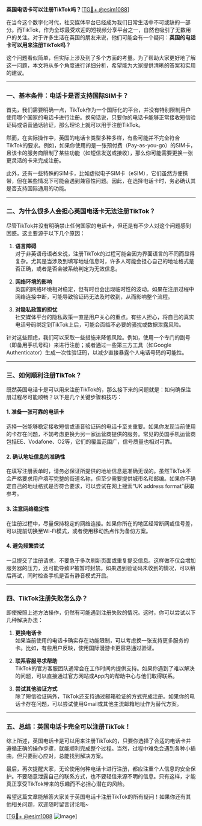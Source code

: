 **英国电话卡可以注册TikTok吗？**[[TG💪+ @esim1088](https://t.me/s/esim1088)]

在当今这个数字化时代，社交媒体平台已经成为我们日常生活中不可或缺的一部分。而TikTok，作为全球最受欢迎的短视频分享平台之一，自然也吸引了无数用户的关注。对于许多生活在英国的朋友来说，他们可能会有一个疑问：**英国的电话卡可以用来注册TikTok吗？**

这个问题看似简单，但实际上涉及到了多个方面的考量。为了帮助大家更好地了解这一问题，本文将从多个角度进行详细分析，希望能为大家提供清晰的答案和实用的建议。

---

### **一、基本条件：电话卡是否支持国际SIM卡？**

首先，我们需要明确一点，TikTok作为一个国际化的平台，并没有特别限制用户使用哪个国家的电话卡进行注册。换句话说，只要你的电话卡能够正常接收短信验证码或语音通话验证，那么理论上就可以用于注册TikTok。

然而，在实际操作中，英国的电话卡类型多种多样，有些可能并不完全符合TikTok的要求。例如，如果你使用的是一张预付费（Pay-as-you-go）的SIM卡，且该卡的服务商限制了某些功能（如短信发送或接收），那么你可能需要更换一张更灵活的卡来完成注册。

此外，还有一些特殊的SIM卡，比如虚拟电子SIM卡（eSIM），它们虽然方便携带，但在某些情况下可能会遇到兼容性问题。因此，在选择电话卡时，务必确认其是否支持国际通用的功能。

---

### **二、为什么很多人会担心英国电话卡无法注册TikTok？**

尽管TikTok并没有明确禁止任何国家的电话卡，但还是有不少人对这个问题感到困惑。这主要源于以下几个原因：

1. **语言障碍**  
   对于非英语母语者来说，注册TikTok的过程可能会因为界面语言的不同而显得复杂。尤其是当涉及到填写地址信息时，许多人可能会担心自己的地址格式是否正确，或者是否会被系统判定为无效信息。

2. **网络环境的影响**  
   英国的网络环境相对稳定，但有时也会出现临时性的波动。如果在注册过程中网络连接中断，可能导致验证码无法及时收到，从而影响整个流程。

3. **对隐私政策的担忧**  
   社交媒体平台的隐私政策一直是用户关心的重点。有些人担心，将自己的真实电话号码绑定到TikTok上后，可能会面临不必要的骚扰或数据泄露风险。

针对这些顾虑，我们可以采取一些措施来降低风险。例如，使用一个专门的副号（即备用手机号码）来进行注册；或者通过一些第三方工具（如Google Authenticator）生成一次性验证码，以减少直接暴露个人电话号码的可能性。

---

### **三、如何顺利注册TikTok？**

既然英国电话卡是可以用来注册TikTok的，那么接下来的问题就是：如何确保注册过程尽可能顺畅？以下是几个关键步骤和技巧：

#### **1. 准备一张可靠的电话卡**
选择一张能够稳定接收短信或语音验证码的电话卡至关重要。如果你发现当前使用的卡存在问题，不妨考虑更换为另一家运营商提供的服务。常见的英国手机运营商包括EE、Vodafone、O2等，它们的覆盖范围广，信号质量也相对可靠。

#### **2. 确认地址信息的准确性**
在填写注册表单时，请务必保证所提供的地址信息是准确无误的。虽然TikTok不会严格要求用户填写完整的街道名称，但至少需要提供城市名和邮编。如果你不确定自己的地址格式是否符合要求，可以尝试在网上搜索“UK address format”获取参考。

#### **3. 注意网络稳定性**
在注册过程中，尽量保持稳定的网络连接。如果你所在的地区经常断网或信号差，可以提前切换至Wi-Fi模式，或者使用移动热点作为备份方案。

#### **4. 避免频繁尝试**
一旦提交了注册请求，不要急于多次刷新页面或重复提交信息。这样做不仅会增加服务器的压力，还可能导致IP被暂时封禁。如果遇到验证码未收到的情况，可以稍后再试，同时检查手机是否有静音模式开启。

---

### **四、TikTok注册失败怎么办？**

即使按照上述方法操作，仍然有可能遇到注册失败的情况。这时，你可以尝试以下几种解决办法：

1. **更换电话卡**  
   如果当前使用的电话卡确实存在功能限制，可以考虑换一张支持更多服务的卡。比如，有些用户反映，使用国际漫游卡更容易通过验证。

2. **联系客服寻求帮助**  
   TikTok的官方客服团队通常会在工作时间内提供支持。如果你遇到了难以解决的问题，可以直接通过官方网站或App内的帮助中心与他们取得联系。

3. **尝试其他验证方式**  
   除了短信验证码外，TikTok还支持通过邮箱验证的方式完成注册。如果你的电话卡存在问题，可以尝试使用Gmail或其他主流邮箱地址作为替代方案。

---

### **五、总结：英国电话卡完全可以注册TikTok！**

综上所述，英国电话卡是可以用来注册TikTok的，只要你选择了合适的电话卡并遵循正确的操作步骤，就能顺利完成整个过程。当然，过程中难免会遇到各种小插曲，但只要耐心应对，总能找到解决方案。

最后，再次提醒大家，无论使用何种电话卡进行注册，都应注重个人信息的安全保护。不要随意泄露自己的联系方式，也不要轻信来源不明的信息。只有这样，才能真正享受TikTok带来的乐趣而不必担心潜在的风险。

希望这篇文章能解答大家关于英国电话卡注册TikTok的所有疑问！如果你还有其他相关问题，欢迎随时留言讨论哦~

[[TG💪+ @esim1088](https://t.me/s/esim1088) ![Image](https://i.postimg.cc/4NQfJmqS/Snipaste-2025-05-13-00-14-12.png)]
